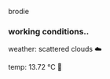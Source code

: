 brodie

<!--weather_start-->
### working conditions..

weather: scattered clouds ☁️

temp: 13.72 °C 👕

<!--weather_end-->
